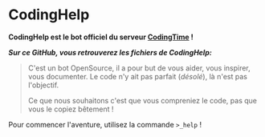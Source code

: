 # CodingHelp

**CodingHelp est le bot officiel du serveur [CodingTime](https://discord.gg/YDa9BbNEtS) !**


**_Sur ce GitHub, vous retrouverez les fichiers de CodingHelp:_**
> C'est un bot OpenSource, il a pour but de vous aider, vous inspirer, vous documenter. Le code n'y ait pas parfait (*désolé*), là n'est pas l'objectif.
> 
> Ce que nous souhaitons c'est que vous compreniez le code, pas que vous le copiez bêtement !

Pour commencer l'aventure, utilisez la commande ``>_help`` !